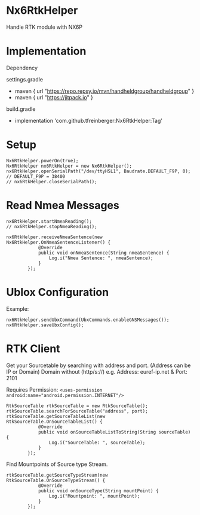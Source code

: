 # Nx6RtkHelper
Handle RTK module with NX6P


# Implementation
Dependency

settings.gradle
  - maven { url "https://repo.repsy.io/mvn/handheldgroup/handheldgroup" }
  - maven { url "https://jitpack.io" }

build.gradle
- implementation 'com.github.tfreinberger:Nx6RtkHelper:Tag'


# Setup
```
Nx6RtkHelper.powerOn(true);
Nx6RtkHelper nx6RtkHelper = new Nx6RtkHelper();
nx6RtkHelper.openSerialPath("/dev/ttyHSL1", Baudrate.DEFAULT_F9P, 0);  // DEFAULT_F9P = 38400
// nx6RtkHelper.closeSerialPath();
```

# Read Nmea Messages
```
nx6RtkHelper.startNmeaReading();
// nx6RtkHelper.stopNmeaReading();

nx6RtkHelper.receiveNmeaSentence(new Nx6RtkHelper.OnNmeaSentenceListener() {
            @Override
            public void onNmeaSentence(String nmeaSentence) {
                Log.i("Nmea Sentence: ", nmeaSentence);
            }
        });
```

# Ublox Configuration
Example:
```
nx6RtkHelper.sendUbxCommand(UbxCommands.enableGNSMessages());
nx6RtkHelper.saveUbxConfig();
```

# RTK Client
Get your Sourcetable by searching with address and port. (Address can be IP or Domain) Domain without (http/s://) e.g. Address: euref-ip.net & Port: 2101

Requires Permission: 
``` <uses-permission android:name="android.permission.INTERNET"/> ```
```
RtkSourceTable rtkSourceTable = new RtkSourceTable();
rtkSourceTable.searchForSourceTable("address", port);
rtkSourceTable.getSourceTableList(new RtkSourceTable.OnSourceTableList() {
            @Override
            public void onSourceTableListToString(String sourceTable) {
                Log.i("SourceTable: ", sourceTable);
            }
        });
```
Find Mountpoints of Source type Stream.
```
rtkSourceTable.getSourceTypeStream(new RtkSourceTable.OnSourceTypeStream() {
            @Override
            public void onSourceType(String mountPoint) {
                Log.i("Mountpoint: ", mountPoint);
            }
        });
```
